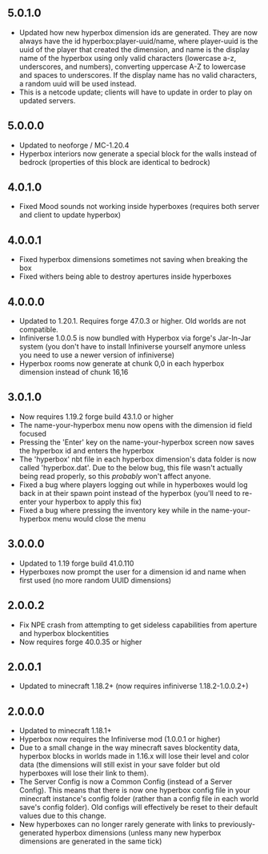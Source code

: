 ## 5.0.1.0
* Updated how new hyperbox dimension ids are generated. They are now always have the id hyperbox:player-uuid/name, where player-uuid is the uuid of the player that created the dimension, and name is the display name of the hyperbox using only valid characters (lowercase a-z, underscores, and numbers), converting uppercase A-Z to lowercase and spaces to underscores. If the display name has no valid characters, a random uuid will be used instead.
* This is a netcode update; clients will have to update in order to play on updated servers.

## 5.0.0.0
* Updated to neoforge / MC-1.20.4
* Hyperbox interiors now generate a special block for the walls instead of bedrock (properties of this block are identical to bedrock)

## 4.0.1.0
* Fixed Mood sounds not working inside hyperboxes (requires both server and client to update hyperbox)

## 4.0.0.1
* Fixed hyperbox dimensions sometimes not saving when breaking the box
* Fixed withers being able to destroy apertures inside hyperboxes

## 4.0.0.0
* Updated to 1.20.1. Requires forge 47.0.3 or higher. Old worlds are not compatible.
* Infiniverse 1.0.0.5 is now bundled with Hyperbox via forge's Jar-In-Jar system (you don't have to install Infiniverse yourself anymore unless you need to use a newer version of infiniverse)
* Hyperbox rooms now generate at chunk 0,0 in each hyperbox dimension instead of chunk 16,16

## 3.0.1.0
* Now requires 1.19.2 forge build 43.1.0 or higher
* The name-your-hyperbox menu now opens with the dimension id field focused
* Pressing the 'Enter' key on the name-your-hyperbox screen now saves the hyperbox id and enters the hyperbox
* The 'hyperbox' nbt file in each hyperbox dimension's data folder is now called 'hyperbox.dat'. Due to the below bug, this file wasn't actually being read properly, so this *probably* won't affect anyone.
* Fixed a bug where players logging out while in hyperboxes would log back in at their spawn point instead of the hyperbox (you'll need to re-enter your hyperbox to apply this fix)
* Fixed a bug where pressing the inventory key while in the name-your-hyperbox menu would close the menu

## 3.0.0.0
* Updated to 1.19 forge build 41.0.110
* Hyperboxes now prompt the user for a dimension id and name when first used (no more random UUID dimensions)

## 2.0.0.2
* Fix NPE crash from attempting to get sideless capabilities from aperture and hyperbox blockentities
* Now requires forge 40.0.35 or higher

## 2.0.0.1
* Updated to minecraft 1.18.2+ (now requires infiniverse 1.18.2-1.0.0.2+)

## 2.0.0.0
* Updated to minecraft 1.18.1+
* Hyperbox now requires the Infiniverse mod (1.0.0.1 or higher)
* Due to a small change in the way minecraft saves blockentity data, hyperbox blocks in worlds made in 1.16.x will lose their level and color data (the dimensions will still exist in your save folder but old hyperboxes will lose their link to them).
* The Server Config is now a Common Config (instead of a Server Config). This means that there is now one hyperbox config file in your minecraft instance's config folder (rather than a config file in each world save's config folder). Old configs will effectively be reset to their default values due to this change.
* New hyperboxes can no longer rarely generate with links to previously-generated hyperbox dimensions (unless many new hyperbox dimensions are generated in the same tick)

